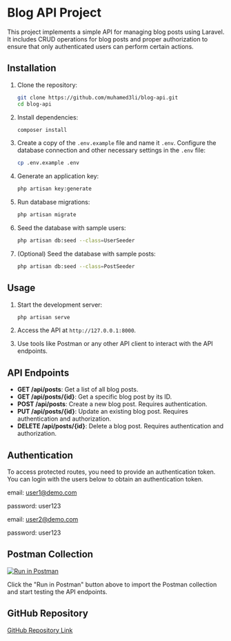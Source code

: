# Blog API Project

This project implements a simple API for managing blog posts using Laravel. It includes CRUD operations for blog posts and proper authorization to ensure that only authenticated users can perform certain actions.

## Installation

1. Clone the repository:

   ```bash
   git clone https://github.com/muhamed3li/blog-api.git
   cd blog-api
   ```

2. Install dependencies:

   ```bash
   composer install
   ```

3. Create a copy of the `.env.example` file and name it `.env`. Configure the database connection and other necessary settings in the `.env` file:

   ```bash
   cp .env.example .env
   ```

4. Generate an application key:

   ```bash
   php artisan key:generate
   ```

5. Run database migrations:

   ```bash
   php artisan migrate
   ```

6. Seed the database with sample users:

   ```bash
   php artisan db:seed --class=UserSeeder
   ```

7. (Optional) Seed the database with sample posts:

   ```bash
   php artisan db:seed --class=PostSeeder 
   ```

## Usage

1. Start the development server:

   ```bash
   php artisan serve
   ```

2. Access the API at `http://127.0.0.1:8000`.

3. Use tools like Postman or any other API client to interact with the API endpoints.

## API Endpoints

- **GET /api/posts**: Get a list of all blog posts.
- **GET /api/posts/{id}**: Get a specific blog post by its ID.
- **POST /api/posts**: Create a new blog post. Requires authentication.
- **PUT /api/posts/{id}**: Update an existing blog post. Requires authentication and authorization.
- **DELETE /api/posts/{id}**: Delete a blog post. Requires authentication and authorization.

## Authentication

To access protected routes, you need to provide an authentication token. You can login with the users below to obtain an authentication token.

email: user1@demo.com

password: user123


email: user2@demo.com

password: user123

## Postman Collection

[![Run in Postman](https://run.pstmn.io/button.svg)](https://app.getpostman.com/run-collection/18901365-d179ac7b-a3a8-47c6-89f0-754067929282?action=collection%2Ffork&source=rip_markdown&collection-url=entityId%3D18901365-d179ac7b-a3a8-47c6-89f0-754067929282%26entityType%3Dcollection%26workspaceId%3Df9bc4aca-338f-4998-ac1d-d42a8df22e07)

Click the "Run in Postman" button above to import the Postman collection and start testing the API endpoints.

## GitHub Repository

[GitHub Repository Link](https://github.com/muhamed3li/blog-api)

